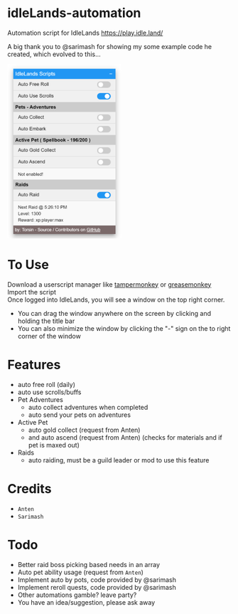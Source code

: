 # idleLands-automation
Automation script for IdleLands
https://play.idle.land/

A big thank you to @sarimash for showing my some example code he created, which evolved to this... 

<img src="preview.png" width="256">

# To Use
Download a userscript manager like [tampermonkey](https://www.tampermonkey.net/) or [greasemonkey](https://www.greasespot.net/)  
Import the script  
Once logged into IdleLands, you will see a window on the top right corner.
- You can drag the window anywhere on the screen by clicking and holding the title bar
- You can also minimize the window by clicking the "-" sign on the to right corner of the window

# Features
- auto free roll (daily)
- auto use scrolls/buffs
- Pet Adventures
  - auto collect adventures when completed
  - auto send your pets on adventures
- Active Pet
  - auto gold collect (request from Anten)
  - and auto ascend (request from Anten) (checks for materials and if pet is maxed out)
- Raids
  - auto raiding, must be a guild leader or mod to use this feature

# Credits
- `Anten`
- `Sarimash`

# Todo
- Better raid boss picking based needs in an array
- Auto pet ability usage (request from `Anten`)
- Implement auto by pots, code provided by @sarimash
- Implement reroll quests, code provided by @sarimash
- Other automations gamble? leave party?
- You have an idea/suggestion, please ask away
